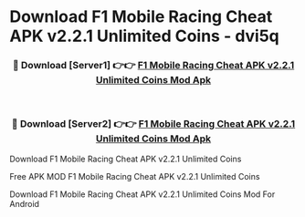 # Download F1 Mobile Racing Cheat APK v2.2.1 Unlimited Coins - dvi5q



<div align="center">
<h3>🔴 Download [Server1] 👉👉 <a href="https://momento.my/?title=F1_Mobile_Racing_Cheat_APK_v2.2.1_Unlimited_Coins">F1 Mobile Racing Cheat APK v2.2.1 Unlimited Coins Mod Apk</a></h3><br>

<h3>🔴 Download [Server2] 👉👉 <a href="https://momento.my/?title=F1_Mobile_Racing_Cheat_APK_v2.2.1_Unlimited_Coins">F1 Mobile Racing Cheat APK v2.2.1 Unlimited Coins Mod Apk</a></h3>
</div>



Download F1 Mobile Racing Cheat APK v2.2.1 Unlimited Coins 

Free APK MOD F1 Mobile Racing Cheat APK v2.2.1 Unlimited Coins 

Download F1 Mobile Racing Cheat APK v2.2.1 Unlimited Coins Mod For Android
